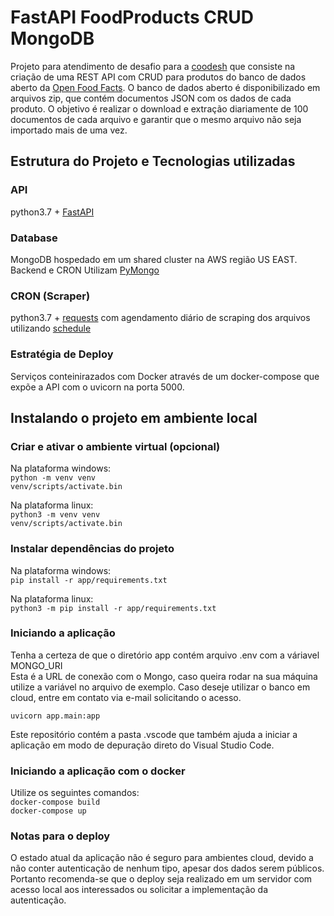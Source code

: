 # FastAPI FoodProducts CRUD MongoDB

Projeto para atendimento de desafio para a [coodesh](https://coodesh.com) que consiste na criação de uma REST API com CRUD para produtos do banco de dados aberto da [Open Food Facts](https://br.openfoodfacts.org). O banco de dados aberto é disponibilizado em arquivos zip, que contém documentos JSON com os dados de cada produto. O objetivo é realizar o download e extração diariamente de 100 documentos de cada arquivo e garantir que o mesmo arquivo não seja importado mais de uma vez.


## Estrutura do Projeto e Tecnologias utilizadas

### API
python3.7 + [FastAPI](https://fastapi.tiangolo.com/)

### Database
MongoDB hospedado em um shared cluster na AWS região US EAST.
Backend e CRON Utilizam [PyMongo](https://pymongo.readthedocs.io/en/stable/)

### CRON (Scraper)
python3.7 + [requests](https://docs.python-requests.org/en/latest/) com agendamento diário de scraping dos arquivos utilizando [schedule](https://schedule.readthedocs.io/en/stable/)


### Estratégia de Deploy
Serviços conteinirazados com Docker através de um docker-compose que expõe a API com o uvicorn na porta 5000.

## Instalando o projeto em ambiente local

### Criar e ativar o ambiente virtual (opcional)
Na plataforma windows:<br>
`python -m venv venv`<br>
`venv/scripts/activate.bin`

Na plataforma linux:<br>
`python3 -m venv venv`<br>
`venv/scripts/activate.bin`

### Instalar dependências do projeto

Na plataforma windows:<br>
`pip install -r app/requirements.txt`<br>

Na plataforma linux:<br>
`python3 -m pip install -r app/requirements.txt`<br>

### Iniciando a aplicação

Tenha a certeza de que o diretório app contém arquivo .env com a váriavel MONGO_URI<br>
Esta é a URL de conexão com o Mongo, caso queira rodar na sua máquina utilize a variável no arquivo de exemplo.
Caso deseje utilizar o banco em cloud, entre em contato via e-mail solicitando o acesso.

`uvicorn app.main:app`

Este repositório contém a pasta .vscode que também ajuda a iniciar a aplicação em modo de depuração direto do Visual Studio Code.


### Iniciando a aplicação com o docker

Utilize os seguintes comandos:<br>
`docker-compose build`<br>
`docker-compose up`<br>

### Notas para o deploy

O estado atual da aplicação não é seguro para ambientes cloud, devido a não conter autenticação de nenhum tipo, apesar dos dados serem públicos. Portanto recomenda-se que o deploy seja realizado em um servidor com acesso local aos interessados ou solicitar a implementação da autenticação.
